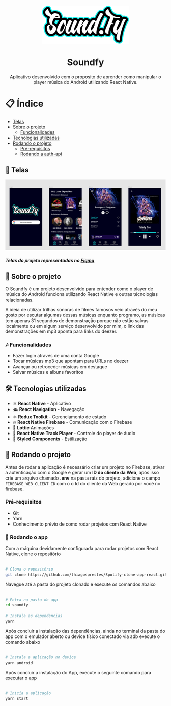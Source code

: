 <h1 align="center">
<br>
  <img src=".github/soundfy-logo.svg" width="auto" height="120" alt="soundfy">
<br>
<br>
<b>
Soundfy
</b>
</h1>

<p align="center">
Aplicativo desenvolvido com o proposito de aprender como manipular o player música do Android utilizando React Native.
</p>

# 📋 Índice

- [Telas](#-Telas)
- [Sobre o projeto](#-Sobre-o-projeto)
  - [Funcionalidades](#-Funcionalidades)
- [Tecnologias utilizadas](#-Tecnologias-utilizadas)
- [Rodando o projeto](#-Rodando-o-projeto)
  - [Pré-requisitos](#-Pré-requisitos)
  - [Rodando a auth-api](#-Rodando-o-app)

## 🎨 Telas

<img src=".github/soundfy-figma.png" alt="soundfy">
<h5>Telas do projeto representadas no <a href="https://www.figma.com/file/k8KApRZDxasA7fKrTaTRlL/Sound.Fy?node-id=0%3A1" target="_blank">Figma</a></h5>

## 📃 Sobre o projeto

O Soundfy é um projeto desenvolvido para entender como o player de música do Android funciona utilizando React Native e outras técnologias relacionadas.

A ideia de utilizar trilhas sonoras de filmes famosos veio através do meu gosto por escutar algumas dessas músicas enquanto programo, as músicas tem apenas 31 segundos de demonstração porque não estão salvas localmente ou em algum serviço desenvolvido por mim, o link das demonstrações em mp3 aponta para links do deezer.

### 🎶 Funcionalidades

- Fazer login através de uma conta Google
- Tocar músicas mp3 que apontam para URLs no deezer
- Avançar ou retroceder músicas em destaque
- Salvar músicas e albuns favoritos

## 🛠 Tecnologias utilizadas

- ⚛ **React Native** - Aplicativo
- 🛳️ **React Navigation** - Navegação
- ⚛ **Redux Toolkit** - Gerenciamento de estado
- 🔥 **React Native Firebase** - Comunicação com o Firebase
- 🎇 **Lottie** Animações
- 🎸 **React Native Track Player** - Controle do player de áudio
- 💅 **Styled Components** - Estilização

## 🚀 Rodando o projeto

Antes de rodar a aplicação é necessário criar um projeto no Firebase, ativar a autenticação com o Google e gerar um <b>ID do cliente da Web</b>, após isso crie um arquivo chamado <b>.env</b> na pasta raiz do projeto, adicione o campo `FIREBASE_WEB_CLIENT_ID` com o o Id do cliente da Web gerado por você no firebase.

### Pré-requisitos

- Git
- Yarn
- Conhecimento prévio de como rodar projetos com React Native

### 📲 Rodando o app

Com a máquina devidamente configurada para rodar projetos com React Native, clone o repositório

```bash

# Clona o repositório
git clone https://github.com/thiagosprestes/Spotify-clone-app-react.git

```

Navegue até a pasta do projeto clonado e execute os comandos abaixo

```bash

# Entra na pasta do app
cd soundfy

# Instala as dependências
yarn

```

Após concluir a instalação das dependências, ainda no terminal da pasta do app com o emulador aberto ou device físico conectado via adb execute o comando abaixo

```bash

# Instala a aplicação no device
yarn android

```

Após concluir a instalação do App, execute o seguinte comando para executar o app

```bash

# Inicia a aplicação
yarn start

```
